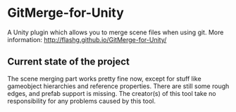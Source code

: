 GitMerge-for-Unity
==================

A Unity plugin which allows you to merge scene files when using git.
More information: http://flashg.github.io/GitMerge-for-Unity/

## Current state of the project

The scene merging part works pretty fine now, except for stuff like gameobject hierarchies and reference properties.
There are still some rough edges, and prefab support is missing.
The creator(s) of this tool take no responsibility for any problems caused by this tool.
